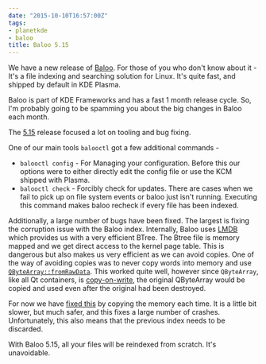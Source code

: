 ```yaml
---
date: "2015-10-10T16:57:00Z"
tags:
- planetkde
- baloo
title: Baloo 5.15
---
```


We have a new release of [Baloo](https://community.kde.org/Baloo). For those of you who don't know about it - It's a file indexing and searching solution for Linux. It's quite fast, and shipped by default in KDE Plasma.

Baloo is part of KDE Frameworks and has a fast 1 month release cycle. So, I'm probably going to be spamming you about the big changes in Baloo each month.

The [5.15](https://www.kde.org/announcements/kde-frameworks-5.15.0.php) release focused a lot on tooling and bug fixing. 

One of our main tools `balooctl` got a few additional commands -

* `balooctl config` - For Managing your configuration. Before this our options were to either directly edit the config file or use the KCM shipped with Plasma.
* `balooctl check` - Forcibly check for updates. There are cases when we fail to pick up on file system events or baloo just isn't running. Executing this command makes baloo recheck if every file has been indexed.

Additionally, a large number of bugs have been fixed. The largest is fixing the corruption issue with the Baloo index. Internally, Baloo uses [LMDB](http://symas.com/mdb/) which provides us with a very efficient BTree. The Btree file is memory mapped and we get direct access to the kernel page table. This is dangerous but also makes us very efficient as we can avoid copies. One of the way of avoiding copies was to never copy words into memory and use [`QByteArray::fromRawData`](http://doc.qt.io/qt-5/qbytearray.html#fromRawData). This worked quite well, however since `QByteArray`, like all Qt containers, is [copy-on-write](http://doc.qt.io/qt-5/implicit-sharing.html), the original QByteArray would be copied and used even after the original had been destroyed.

For now we have [fixed this](https://git.reviewboard.kde.org/r/125362/) by copying the memory each time. It is a little bit slower, but much safer, and this fixes a large number of crashes. Unfortunately, this also means that the previous index needs to be discarded.

With Baloo 5.15, all your files will be reindexed from scratch. It's unavoidable.
